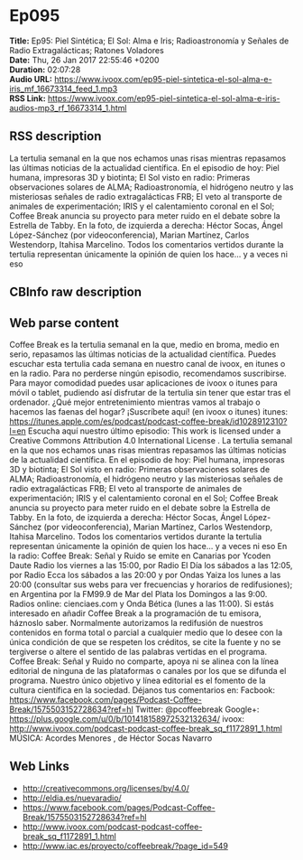 # Ep095  
**Title:** Ep95: Piel Sintética; El Sol: Alma e Iris; Radioastronomía y Señales de Radio Extragalácticas; Ratones Voladores  
**Date:** Thu, 26 Jan 2017 22:55:46 +0200  
**Duration:** 02:07:28  
**Audio URL:** https://www.ivoox.com/ep95-piel-sintetica-el-sol-alma-e-iris_mf_16673314_feed_1.mp3  
**RSS Link:** https://www.ivoox.com/ep95-piel-sintetica-el-sol-alma-e-iris-audios-mp3_rf_16673314_1.html  

## RSS description
La tertulia semanal en la que nos echamos unas risas mientras repasamos las últimas noticias de la actualidad científica. En el episodio de hoy: Piel humana, impresoras 3D y biotinta; El Sol visto en radio: Primeras observaciones solares de ALMA; Radioastronomía, el hidrógeno neutro y las misteriosas señales de radio extragalácticas FRB; El veto al transporte de animales de experimentación; IRIS y el calentamiento coronal en el Sol; Coffee Break anuncia su proyecto para meter ruido en el debate sobre la Estrella de Tabby. En la foto, de izquierda a derecha: Héctor Socas, Ángel López-Sánchez (por videoconferencia), Marian Martínez, Carlos Westendorp, Itahisa Marcelino. Todos los comentarios vertidos durante la tertulia representan únicamente la opinión de quien los hace… y a veces ni eso

## CBInfo raw description


## Web parse content
Coffee Break es la tertulia semanal en la que, medio en broma, medio en serio, repasamos las últimas noticias de la actualidad científica. Puedes escuchar esta tertulia cada semana en nuestro canal de ivoox, en itunes o en la radio. Para no perderse ningún episodio, recomendamos suscribirse. Para mayor comodidad puedes usar aplicaciones de ivoox o itunes para móvil o tablet, pudiendo así disfrutar de la tertulia sin tener que estar tras el ordenador. ¿Qué mejor entretenimiento mientras vamos al trabajo o hacemos las faenas del hogar? ¡Suscríbete aquí! (en ivoox o itunes) itunes: https://itunes.apple.com/es/podcast/podcast-coffee-break/id1028912310?l=en Escucha aquí nuestro último episodio: This work is licensed under a Creative Commons Attribution 4.0 International License . La tertulia semanal en la que nos echamos unas risas mientras repasamos las últimas noticias de la actualidad científica. En el episodio de hoy: Piel humana, impresoras 3D y biotinta; El Sol visto en radio: Primeras observaciones solares de ALMA; Radioastronomía, el hidrógeno neutro y las misteriosas señales de radio extragalácticas FRB; El veto al transporte de animales de experimentación; IRIS y el calentamiento coronal en el Sol; Coffee Break anuncia su proyecto para meter ruido en el debate sobre la Estrella de Tabby. En la foto, de izquierda a derecha: Héctor Socas, Ángel López-Sánchez (por videoconferencia), Marian Martínez, Carlos Westendorp, Itahisa Marcelino. Todos los comentarios vertidos durante la tertulia representan únicamente la opinión de quien los hace… y a veces ni eso En la radio: Coffee Break: Señal y Ruido se emite en Canarias por Ycoden Daute Radio los viernes a las 15:00, por Radio El Día los sábados a las 12:05, por Radio Ecca los sábados a las 20:00 y por Ondas Yaiza los lunes a las 20:00 (consultar sus webs para ver frecuencias y horarios de redifusiones); en Argentina por la FM99.9 de Mar del Plata los Domingos a las 9:00. Radios online: cienciaes.com y Onda Bética (lunes a las 11:00). Si estás interesado en añadir Coffee Break a la programación de tu emisora, háznoslo saber. Normalmente autorizamos la redifusión de nuestros contenidos en forma total o parcial a cualquier medio que lo desee con la única condición de que se respeten los créditos, se cite la fuente y no se tergiverse o altere el sentido de las palabras vertidas en el programa. Coffee Break: Señal y Ruido no comparte, apoya ni se alinea con la línea editorial de ninguna de las plataformas o canales por los que se difunda el programa. Nuestro único objetivo y línea editorial es el fomento de la cultura científica en la sociedad. Déjanos tus comentarios en: Facbook: https://www.facebook.com/pages/Podcast-Coffee-Break/1575503152728634?ref=hl Twitter: @pcoffeebreak Google+: https://plus.google.com/u/0/b/101418158972532132634/ ivoox: http://www.ivoox.com/podcast-podcast-coffee-break_sq_f1172891_1.html MÚSICA: Acordes Menores , de Héctor Socas Navarro

## Web Links
- http://creativecommons.org/licenses/by/4.0/
- http://eldia.es/nuevaradio/
- https://www.facebook.com/pages/Podcast-Coffee-Break/1575503152728634?ref=hl
- http://www.ivoox.com/podcast-podcast-coffee-break_sq_f1172891_1.html
- http://www.iac.es/proyecto/coffeebreak/?page_id=549